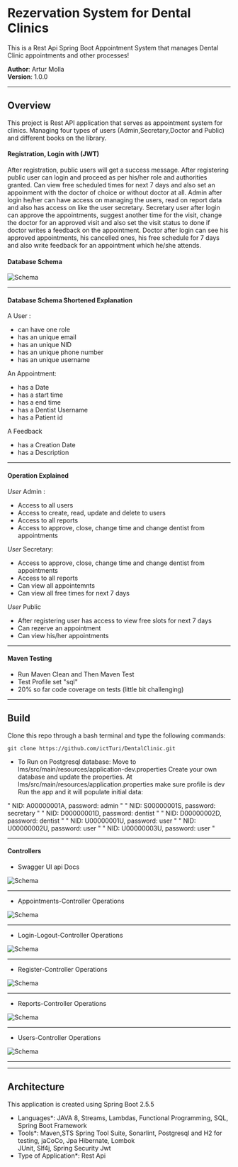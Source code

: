 # Rezervation System for Dental Clinics

This is a Rest Api Spring Boot Appointment System that manages Dental Clinic appointments and other processes!

**Author**: Artur Molla <br />
**Version**: 1.0.0

---
## Overview
This project is Rest API application that serves as appointment system for clinics.
Managing four types of users (Admin,Secretary,Doctor and Public) 
and different books on the library.

#### Registration, Login with (JWT)
After registration, public users will get a success message. After registering public user can login
and proceed as per his/her role and authorities granted. Can view free scheduled times for next 7 days
and also set an appoinment with the doctor of choice or without doctor at all.
Admin after login he/her can have access on managing the users, read on report data and also has access on
like the user secretary.
Secretary user after login can approve the appointments, suggest another time for the visit, 
change the doctor for an approved visit and also set the visit status to done if doctor writes a feedback 
on the appointment.
Doctor after login can see his approved appointments, his cancelled ones, his free schedule for 7 days and 
also write feedback for an appointment which he/she attends.

#### Database Schema

![Schema](https://github.com/ictTuri/DentalClinic/blob/main/img/ER_diagram.png?raw=true)

---
#### Database Schema Shortened Explanation
A User :
* can have one role
* has an unique email
* has an unique NID
* has an unique phone number
* has an unique username

An Appointment:
* has a Date
* has a start time
* has a end time
* has a Dentist Username
* has a Patient id

A Feedback
* has a Creation Date
* has a Description
---
#### Operation Explained
_User_ Admin :
* Access to all users
* Access to create, read, update and delete to users
* Access to all reports
* Access to approve, close, change time and change dentist from appointments

_User_ Secretary:
* Access to approve, close, change time and change dentist from appointments
* Access to all reports
* Can view all appointemnts
* Can view all free times for next 7 days

_User_ Public
* After registering user has access to view free slots for next 7 days
* Can rezerve an appointment
* Can view his/her appointments

---
#### Maven Testing
* Run Maven Clean and Then Maven Test
* Test Profile set "sql"
* 20% so far code coverage on tests (little bit challenging)

---
## Build
Clone this repo through a bash terminal and type the following commands:
```
git clone https://github.com/ictTuri/DentalClinic.git
```
* To Run on Postgresql database:
Move to lms/src/main/resources/application-dev.properties 
Create your own database and update the properties.
At lms/src/main/resources/application.properties make sure profile is dev 
Run the app and it will populate initial data:

" NID: A00000001A, password: admin "
" NID: S00000001S, password: secretary "
" NID: D00000001D, password: dentist "
" NID: D00000002D, password: dentist "
" NID: U00000001U, password: user "
" NID: U00000002U, password: user "
" NID: U00000003U, password: user "

---
#### Controllers 
* Swagger UI api Docs

![Schema](https://github.com/ictTuri/DentalClinic/blob/main/img/api.png?raw=true)

---
* Appointments-Controller Operations

![Schema](https://github.com/ictTuri/DentalClinic/blob/main/img/appointments.png?raw=true)

---
* Login-Logout-Controller Operations

![Schema](https://github.com/ictTuri/DentalClinic/blob/main/img/loginlogout.png?raw=true)

---
* Register-Controller Operations

![Schema](https://github.com/ictTuri/DentalClinic/blob/main/img/register.png?raw=true)

---
* Reports-Controller Operations

![Schema](https://github.com/ictTuri/DentalClinic/blob/main/img/reports.png?raw=true)

---
* Users-Controller Operations

![Schema](https://github.com/ictTuri/DentalClinic/blob/main/img/users.png?raw=true)

---

---
## Architecture
This application is created using Spring Boot 2.5.5  <br />
* Languages*: JAVA 8, Streams, Lambdas, Functional Programming, SQL, Spring Boot Framework<br />
* Tools*: Maven,STS Spring Tool Suite, Sonarlint, Postgresql and H2 for testing, jaCoCo, Jpa Hibernate, Lombok<br />
JUnit, Slf4j, Spring Security Jwt<br />
* Type of Application*: Rest Api <br />